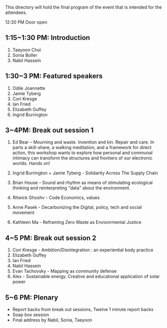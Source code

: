 This directory will hold the final program of the event that is intended for the attendees.

12:30 PM Door open

## 1:15~1:30 PM: Introduction   
1. Taeyoon Choi 
2. Sonia Boller   
3. Nabil Hassein 

## 1:30~3 PM: Featured speakers 
1. Odile Joannette 
2. Jamie Tyberg
3. Cori Kresge
4. Ian Fried
5. Elizabeth Guffey
6. Ingrid Burrington

## 3~4PM: Break out session 1 

1. Ed Bear –  Mourning and waste.  Invention and kin.  Repair and care. 
In parts a skill-share, a walking meditation, and a framework for direct action, this workshop wants to explore how personal and communal intimacy can transform the structures and frontiers of our electronic worlds.  Hands on!

2. Ingrid Burrington + Jamie Tyberg - Solidarity Across The Supply Chain 

3. Brian House - Sound and rhythm as means of stimulating ecological thinking and reinterpreting "data" about the environment.

4. Ritwick Ghoshv - Code Economics, values  

5. Anne Pasek - Decarbonizing the Digital, policy, tech and social movement 

6. Kathleen Ma - Reframing Zero Waste as Envionrmental Justice 

## 4~5 PM: Break out session 2 

1. Cori Kresge - Ambition/Disintegration : an experiential body practice 
2. Elizabeth Guffey 
3. Ian Fried
4. Nabil Hassein  
5. Evan Tachovsky - Mapping as community defense  
6. Alex - Sustainable energy. Creative and educational application of solar power 
 
## 5~6 PM: Plenary 

- Report backs from break out sessions, Twelve 1 minute report backs
- Soap box session
- Final address by Nabil, Sonia, Taeyoon 

